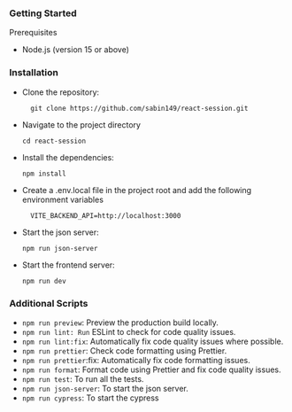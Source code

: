 ### Getting Started

Prerequisites

- Node.js (version 15 or above)

### Installation

- Clone the repository:
  ```
    git clone https://github.com/sabin149/react-session.git
  ```
- Navigate to the project directory
  ```
  cd react-session
  ```
- Install the dependencies:

  ```
  npm install
  ```

- Create a .env.local file in the project root and add the following environment variables

  ```
    VITE_BACKEND_API=http://localhost:3000
  ```

- Start the json server:

  ```
  npm run json-server
  ```

- Start the frontend server:

  ```
  npm run dev
  ```

### Additional Scripts

- `npm run preview`: Preview the production build locally.
- `npm run lint: Run` ESLint to check for code quality issues.
- `npm run lint:fix`: Automatically fix code quality issues where possible.
- `npm run prettier`: Check code formatting using Prettier.
- `npm run prettier`:fix: Automatically fix code formatting issues.
- `npm run format`: Format code using Prettier and fix code quality issues.
- `npm run test`: To run all the tests.
- `npm run json-server`: To start the json server.
- `npm run cypress`: To start the cypress

